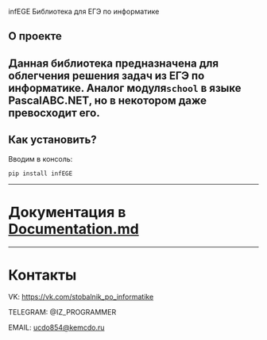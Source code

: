  infEGE
Библиотека для ЕГЭ по информатике

## О проекте
Данная библиотека предназначена для облегчения решения задач из  ЕГЭ по информатике. Аналог модуля`school` в языке
**PascalABC.NET**, но в некотором даже превосходит его.
---

## Как установить?
Вводим в консоль:
```
pip install infEGE
```
---

**Документация в [Documentation.md](Documentation.md)**
=
---
Контакты
=
VK: https://vk.com/stobalnik_po_informatike

TELEGRAM: @IZ_PROGRAMMER 

EMAIL: ucdo854@kemcdo.ru
